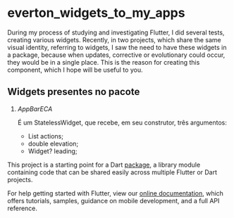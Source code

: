 # everton_widgets_to_my_apps

During my process of studying and investigating Flutter, I did several tests, creating various widgets. Recently, in two projects, which share the same visual identity, referring to widgets, I saw the need to have these widgets in a package, because when updates, corrective or evolutionary could occur, they would be in a single place. This is the reason for creating this component, which I hope will be useful to you.

## Widgets presentes no pacote

1. _AppBarECA_

   É um StatelessWidget, que recebe, em seu construtor, três argumentos:

   - List<Widget> actions;
   - double elevation;
   - Widget? leading;

This project is a starting point for a Dart
[package](https://flutter.dev/developing-packages/),
a library module containing code that can be shared easily across
multiple Flutter or Dart projects.

For help getting started with Flutter, view our
[online documentation](https://flutter.dev/docs), which offers tutorials,
samples, guidance on mobile development, and a full API reference.
